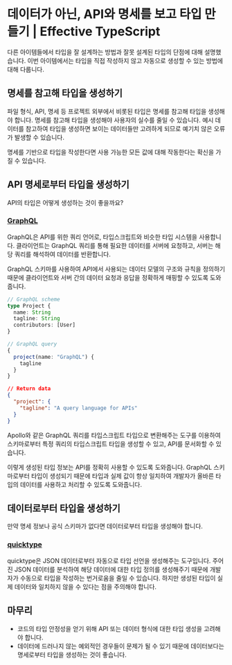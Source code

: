 # 데이터가 아닌, API와 명세를 보고 타입 만들기 | Effective TypeScript

다른 아이템들에서 타입을 잘 설계하는 방법과 잘못 설계된 타입의 단점에 대해 설명했습니다.
이번 아이템에서는 타입을 직접 작성하지 않고 자동으로 생성할 수 있는 방법에 대해 다룹니다.

## 명세를 참고해 타입을 생성하기
파일 형식, API, 명세 등 프로젝트 외부에서 비롯된 타입은 명세를 참고해 타입을 생성해야 합니다.
명세를 참고해 타입을 생성해야 사용자의 실수를 줄일 수 있습니다.
예시 데이터를 참고하여 타입을 생성하면 보이는 데이터들만 고려하게 되므로 예기치 않은 오류가 발생할 수 있습니다.

명세를 기반으로 타입을 작성한다면 사용 가능한 모든 값에 대해 작동한다는 확신을 가질 수 있습니다.

## API 명세로부터 타입을 생성하기
API의 타입은 어떻게 생성하는 것이 좋을까요?

### [GraphQL](https://graphql-kr.github.io/)
GraphQL은 API를 위한 쿼리 언어로, 타입스크립트와 비슷한 타입 시스템을 사용합니다.
클라이언트는 GraphQL 쿼리를 통해 필요한 데이터를 서버에 요청하고, 서버는 해당 쿼리를 해석하여 데이터를 반환합니다.

GraphQL 스키마를 사용하여 API에서 사용되는 데이터 모델의 구조와 규칙을 정의하기 때문에 클라이언트와 서버 간의 데이터 요청과 응답을 정확하게 매핑할 수 있도록 도와줍니다.

```typescript
// GraphQL scheme
type Project {
  name: String
  tagline: String
  contributors: [User]
}
```

```typescript
// GraphQL query
{
  project(name: "GraphQL") {
    tagline
  }
}
```

```json
// Return data
{
  "project": {
    "tagline": "A query language for APIs"
  }
}
```

Apollo와 같은 GraphQL 쿼리를 타입스크립트 타입으로 변환해주는 도구를 이용하여 스키마로부터 특정 쿼리의 타입스크립트 타입을 생성할 수 있고, API를 문서화할 수 있습니다.

이렇게 생성된 타입 정보는 API를 정확히 사용할 수 있도록 도와줍니다.
GraphQL 스키마로부터 타입이 생성되기 때문에 타입과 실제 값이 항상 일치하여 개발자가 올바른 타입의 데이터를 사용하고 처리할 수 있도록 도와줍니다.

## 데이터로부터 타입을 생성하기
만약 명세 정보나 공식 스키마가 없다면 데이터로부터 타입을 생성해야 합니다.

### [quicktype](https://quicktype.io/)
quicktype은 JSON 데이터로부터 자동으로 타입 선언을 생성해주는 도구입니다. 주어진 JSON 데이터를 분석하여 해당 데이터에 대한 타입 정의를 생성해주기 때문에 개발자가 수동으로 타입을 작성하는 번거로움을 줄일 수 있습니다.
하지만 생성된 타입이 실제 데이터와 일치하지 않을 수 있다는 점을 주의해야 합니다.

## 마무리
- 코드의 타입 안정성을 얻기 위해 API 또는 데이터 형식에 대한 타입 생성을 고려해야 합니다.
- 데이터에 드러나지 않는 예외적인 경우들이 문제가 될 수 있기 때문에 데이터보다는 명세로부터 타입을 생성하는 것이 좋습니다.